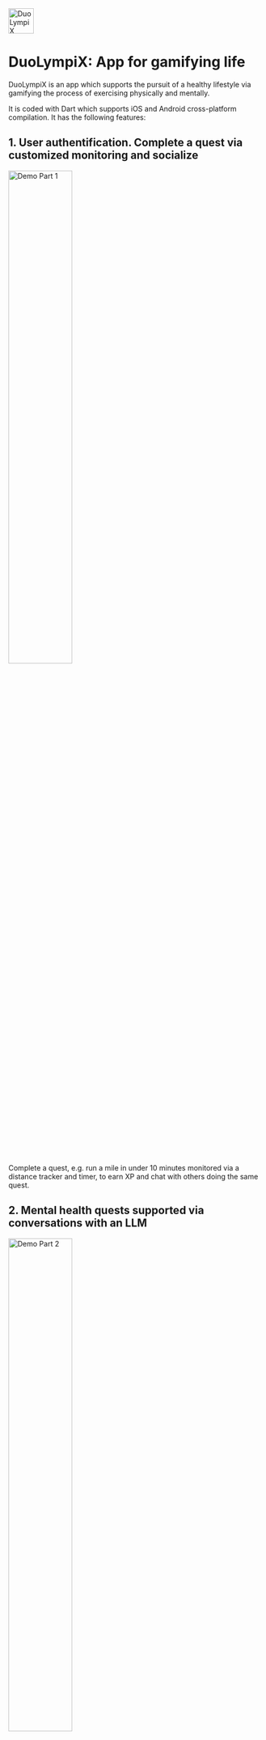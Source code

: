 <img src="assets/images/app_logo.png" alt="DuoLympiX Logo" width="50" height="50" /> 

# DuoLympiX: App for gamifying life

DuoLympiX is an app which supports the pursuit of a healthy lifestyle via gamifying the process of exercising physically and mentally.  

It is coded with Dart which supports iOS and Android cross-platform compilation. It has the following features:
## 1. User authentification. Complete a quest via customized monitoring and socialize

<img src="assets/demo/1_distance_comments_small.gif" alt="Demo Part 1" width="50%" />

Complete a quest, e.g. run a mile in under 10 minutes monitored via a distance tracker and timer, to earn XP and chat with others doing the same quest. 

## 2. Mental health quests supported via conversations with an LLM

<img src="assets/demo/2_mentalHealth_comment_thoughts_small.gif" alt="Demo Part 2" width="50%" />

### Details about chatbot

DuoLympiX currently uses quantized deepseek-r1 with custom prompt-engineering depending on the quest to hold conversations with the user. The chatbot is currently hosted locally via ollama (thus changes are needed if deployed on production). To try it yourself, you need to download and install ollama and host it with the following commands:
```
# Set _baseUrl in chat_repository.dart to your host's IP address, with default 11434 port
export OLLAMA_HOST="0.0.0.0:11434" # enables Ollama to listen to all devices
ollama serve
ollama run deepseek-r1:8b 
```

Since deepseek-r1 outputs its 'thought process' before giving an answer, our conversation interface enables reading the thoughts also. 
## 3. Community posting
<img src="assets/demo/3_public_comment_small.gif" alt="Demo Part 3" width="50%" />

Community-based features of the app are inspired by the [Yoobingo 达目标 app](http://www.yoobingo.com/). This includes posting comments in a public forum per quest to share tips, words of encouragement, discussions, among others. 

## 4. User profile and leaderboard
<img src="assets/demo/4_profile_leaderboard_small.gif" alt="Demo Part 4" width="50%" />


DuoLympiX has a database which stores user information such as XP earned, which can be compared within a leaderboard to track progress.  

## 5. XP investment system

<img src="assets/demo/5_yoobingo_invest_someone_small.gif" alt="Demo Part 5" width="50%" />

Another community-based feature inspired by [Yoobingo 达目标](http://www.yoobingo.com/) is the ability to invest your XP in friends to encourage each other to complete a quest. Investing XP deducts your own and increases the original XP value of a quest which one believes is best for a friend. 

## 6. Shopping system 

<img src="assets/demo/6_buy_small.gif" alt="Demo Part 6" width="50%" />

Earning XP enables a user to level up. In addition to that, XP can be exchanged for products which improve one's health. The **future vision is that XP can be exchanged for tangible goods** to further encourage completing physical and mental health quests which improve a person's health.  

## 7. Custom-design quests 

<img src="assets/demo/7_custom_quest_small.gif" alt="Demo Part 7" width="50%" />

DuoLympiX enables users to custom design quests. There at least $3$ different types of quests:
- distance-based quests which enable distance tracking 
- mental health quests which enable the user to custom prompt-engineer the LLM for a conversation
- strength-based quests which only has a timer 

## Future extensions

DuoLympiX has several extensions which can be implemented to further support the pursuit of a healthy lifestyle. For example,  
- Monitor biomarkers and connect with digital health devices, which both enable more diverse quests (e.g. do aerobic exercise for 10 minutes tracking cardiac activity) and more thorough monitoring of a user's health.

- As mentioned before, a future vision is to link the app to a real shop for purchasing tangible products which can advance a healthy lifestyle and can be delivered to you. 

We are **more than happy to welcome any contributions which can improve the app in any aspect**. To do so, feel free to open a pull request. To run the app yourself, please:

1. `git clone https://github.com/awxlong/duolympix`
2. As mentioned before, install ollama and host the LLM with the appropriate IP address.
3. Inside `lib/main.dart`, you can select a virtual device and run the app (`flutter pub get; flutter run`)

## Build the .apk for Android

`flutter build apk --release` 

